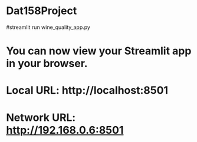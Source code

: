 # Dat158Project

#streamlit run wine_quality_app.py

 # You can now view your Streamlit app in your browser.

 # Local URL: http://localhost:8501
 # Network URL: http://192.168.0.6:8501



